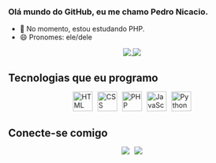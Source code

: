 ### Olá mundo do GitHub, eu me chamo Pedro Nicacio.

- 🌱 No momento, estou estudando PHP.
- 😄 Pronomes: ele/dele

<div align="center">
  <a href="https://github.com/anuraghazra/github-readme-stats">
    <img align="center" src="https://github-readme-stats.vercel.app/api?username=PedroNicacio&show_icons=true&theme=dracula" />
  </a>
  <a href="https://github.com/anuraghazra/github-readme-stats">
    <img align="center" src="https://github-readme-stats.vercel.app/api/top-langs/?username=PedroNicacio&layout=compact&theme=dracula" />
  </a>
</div>

## Tecnologias que eu programo

<div style="display: flex; justify-content: center; align-items: center; flex-wrap: wrap; gap: 10px;">
  <img src="https://cdn.jsdelivr.net/gh/devicons/devicon/icons/html5/html5-original.svg" width="40" height="40" alt="HTML">
  <img src="https://cdn.jsdelivr.net/gh/devicons/devicon/icons/css3/css3-original.svg" width="40" height="40" alt="CSS">
  <img src="https://cdn.jsdelivr.net/gh/devicons/devicon/icons/php/php-original.svg" width="40" height="40" alt="PHP">
  <img src="https://cdn.jsdelivr.net/gh/devicons/devicon/icons/javascript/javascript-original.svg" width="40" height="40" alt="JavaScript">
  <img src="https://cdn.jsdelivr.net/gh/devicons/devicon/icons/python/python-original.svg" width="40" height="40" alt="Python">
</div>

## Conecte-se comigo

<div style="display: flex; justify-content: center; align-items: center; gap: 10px;">
  <a href="https://www.instagram.com/pnicacio_21/" target="_blank"><img src="https://img.shields.io/badge/-Instagram-%23E4405F?style=for-the-badge&logo=instagram&logoColor=white" target="_blank"></a>
  <a href="https://www.linkedin.com/in/pnicacio21/" target="_blank"><img src="https://img.shields.io/badge/-LinkedIn-%230077B5?style=for-the-badge&logo=linkedin&logoColor=white" target="_blank"></a>
</div>

<!-- Adicionando animação com CSS -->
<style>
@keyframes shake {
  0% { transform: translate(1px, 1px) rotate(0deg); }
  10% { transform: translate(-1px, -2px) rotate(-1deg); }
  20% { transform: translate(-3px, 0px) rotate(1deg); }
  30% { transform: translate(3px, 2px) rotate(0deg); }
  40% { transform: translate(1px, -1px) rotate(1deg); }
  50% { transform: translate(-1px, 2px) rotate(-1deg); }
  60% { transform: translate(-3px, 1px) rotate(0deg); }
  70% { transform: translate(3px, 1px) rotate(-1deg); }
  80% { transform: translate(-1px, -1px) rotate(1deg); }
  90% { transform: translate(1px, 2px) rotate(0deg); }
  100% { transform: translate(1px, -2px) rotate(-1deg); }
}

img {
  animation: shake 0.5s;
  animation-iteration-count: infinite;
}
</style>
